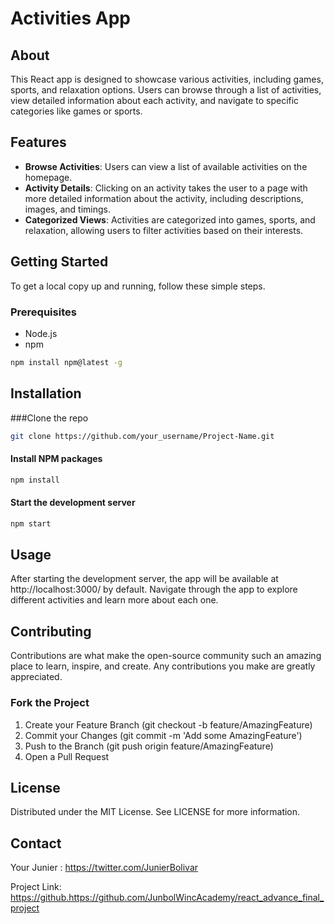 # Activities App

## About

This React app is designed to showcase various activities, including games, sports, and relaxation options. Users can browse through a list of activities, view detailed information about each activity, and navigate to specific categories like games or sports.

## Features

- **Browse Activities**: Users can view a list of available activities on the homepage.
- **Activity Details**: Clicking on an activity takes the user to a page with more detailed information about the activity, including descriptions, images, and timings.
- **Categorized Views**: Activities are categorized into games, sports, and relaxation, allowing users to filter activities based on their interests.

## Getting Started

To get a local copy up and running, follow these simple steps.

### Prerequisites

- Node.js
- npm
```sh
npm install npm@latest -g
```

## Installation
###Clone the repo

```sh
git clone https://github.com/your_username/Project-Name.git
```
#### Install NPM packages
```sh
npm install
```
#### Start the development server
```sh
npm start
```
## Usage
After starting the development server, the app will be available at http://localhost:3000/ by default. Navigate through the app to explore different activities and learn more about each one.

## Contributing
Contributions are what make the open-source community such an amazing place to learn, inspire, and create. Any contributions you make are greatly appreciated.

### Fork the Project
1. Create your Feature Branch (git checkout -b feature/AmazingFeature)
2. Commit your Changes (git commit -m 'Add some AmazingFeature')
3. Push to the Branch (git push origin feature/AmazingFeature)
4. Open a Pull Request
   
## License
Distributed under the MIT License. See LICENSE for more information.

## Contact
Your Junier : https://twitter.com/JunierBolivar

Project Link: https://github.https://github.com/JunbolWincAcademy/react_advance_final_project

